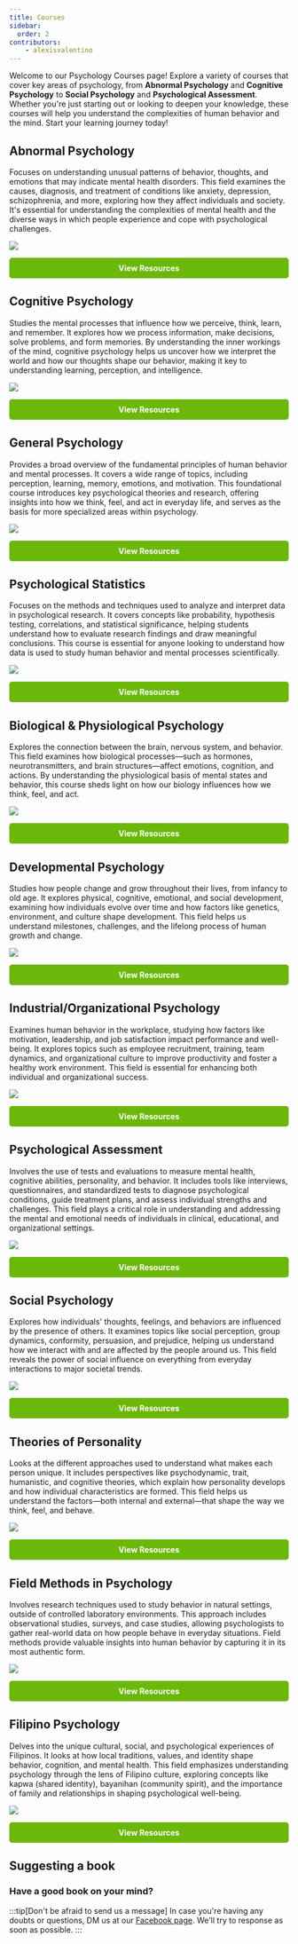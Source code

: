 ```yaml
---
title: Courses
sidebar:
  order: 2
contributors:
    - alexisvalentino
---
```

Welcome to our Psychology Courses page! Explore a variety of courses that cover key areas of psychology, from **Abnormal Psychology** and **Cognitive Psychology** to **Social Psychology** and **Psychological Assessment**. Whether you're just starting out or looking to deepen your knowledge, these courses will help you understand the complexities of human behavior and the mind. Start your learning journey today!

## Abnormal Psychology

Focuses on understanding unusual patterns of behavior, thoughts, and emotions that may indicate mental health disorders. This field examines the causes, diagnosis, and treatment of conditions like anxiety, depression, schizophrenia, and more, exploring how they affect individuals and society. It's essential for understanding the complexities of mental health and the diverse ways in which people experience and cope with psychological challenges.

![](@images/submitting-report/1.png)

<div style="text-align: center;">
  <a href="https://drive.google.com/drive/folders/1Sij4BbE4uSAmOgK5Qg7F3yJ5m8yub7UK?usp=drive_link" style="display: block; padding: 10px 20px; background-color: #6cb80a; color: white; text-decoration: none; border-radius: 5px; font-weight: bold;">View Resources</a>
</div>

## Cognitive Psychology

Studies the mental processes that influence how we perceive, think, learn, and remember. It explores how we process information, make decisions, solve problems, and form memories. By understanding the inner workings of the mind, cognitive psychology helps us uncover how we interpret the world and how our thoughts shape our behavior, making it key to understanding learning, perception, and intelligence.

![](@images/submitting-report/2.png)

<div style="text-align: center;">
  <a href="https://drive.google.com/drive/folders/1EHBsv7fGMzFasAsooCk6IU6AL1HABE2t?usp=drive_link" style="display: block; padding: 10px 20px; background-color: #6cb80a; color: white; text-decoration: none; border-radius: 5px; font-weight: bold;">View Resources</a>
</div>

## General Psychology

Provides a broad overview of the fundamental principles of human behavior and mental processes. It covers a wide range of topics, including perception, learning, memory, emotions, and motivation. This foundational course introduces key psychological theories and research, offering insights into how we think, feel, and act in everyday life, and serves as the basis for more specialized areas within psychology.

![](@images/submitting-report/3.png)

<div style="text-align: center;">
  <a href="https://drive.google.com/drive/folders/1c6CdE8fsHcrYeoquvs7VzuHnHLP70obW?usp=drive_link" style="display: block; padding: 10px 20px; background-color: #6cb80a; color: white; text-decoration: none; border-radius: 5px; font-weight: bold;">View Resources</a>
</div>

## Psychological Statistics

Focuses on the methods and techniques used to analyze and interpret data in psychological research. It covers concepts like probability, hypothesis testing, correlations, and statistical significance, helping students understand how to evaluate research findings and draw meaningful conclusions. This course is essential for anyone looking to understand how data is used to study human behavior and mental processes scientifically.

![](@images/submitting-report/4.png)

<div style="text-align: center;">
  <a href="https://drive.google.com/drive/folders/1Op-1WJt2tUh5frVQjQHDjs6D4iCP0-y7?usp=drive_link" style="display: block; padding: 10px 20px; background-color: #6cb80a; color: white; text-decoration: none; border-radius: 5px; font-weight: bold;">View Resources</a>
</div>

## Biological & Physiological Psychology

Explores the connection between the brain, nervous system, and behavior. This field examines how biological processes—such as hormones, neurotransmitters, and brain structures—affect emotions, cognition, and actions. By understanding the physiological basis of mental states and behavior, this course sheds light on how our biology influences how we think, feel, and act.

![](@images/submitting-report/5.png)

<div style="text-align: center;">
  <a href="https://drive.google.com/drive/folders/1Y3SDdM3ZfmY7A130nfbWMp-uNPgsvLQS?usp=drive_link" style="display: block; padding: 10px 20px; background-color: #6cb80a; color: white; text-decoration: none; border-radius: 5px; font-weight: bold;">View Resources</a>
</div>

## Developmental Psychology

Studies how people change and grow throughout their lives, from infancy to old age. It explores physical, cognitive, emotional, and social development, examining how individuals evolve over time and how factors like genetics, environment, and culture shape development. This field helps us understand milestones, challenges, and the lifelong process of human growth and change.

![](@images/submitting-report/6.png)

<div style="text-align: center;">
  <a href="https://drive.google.com/drive/folders/1V6lmegqdxEWpaltEEXsyafMtMCDJFM1m?usp=drive_link" style="display: block; padding: 10px 20px; background-color: #6cb80a; color: white; text-decoration: none; border-radius: 5px; font-weight: bold;">View Resources</a>
</div>

## Industrial/Organizational Psychology

Examines human behavior in the workplace, studying how factors like motivation, leadership, and job satisfaction impact performance and well-being. It explores topics such as employee recruitment, training, team dynamics, and organizational culture to improve productivity and foster a healthy work environment. This field is essential for enhancing both individual and organizational success.

![](@images/submitting-report/7.png)

<div style="text-align: center;">
  <a href="https://drive.google.com/drive/folders/1GgnxRqxdBKsqQBRgMjkH8NUINHrAx707?usp=drive_link" style="display: block; padding: 10px 20px; background-color: #6cb80a; color: white; text-decoration: none; border-radius: 5px; font-weight: bold;">View Resources</a>
</div>

## Psychological Assessment

Involves the use of tests and evaluations to measure mental health, cognitive abilities, personality, and behavior. It includes tools like interviews, questionnaires, and standardized tests to diagnose psychological conditions, guide treatment plans, and assess individual strengths and challenges. This field plays a critical role in understanding and addressing the mental and emotional needs of individuals in clinical, educational, and organizational settings.

![](@images/submitting-report/8.png)

<div style="text-align: center;">
  <a href="https://drive.google.com/drive/folders/1R398Adt3Cdbiv8_vP1erWZFTsZ1C7mhP?usp=drive_link" style="display: block; padding: 10px 20px; background-color: #6cb80a; color: white; text-decoration: none; border-radius: 5px; font-weight: bold;">View Resources</a>
</div>

## Social Psychology

Explores how individuals' thoughts, feelings, and behaviors are influenced by the presence of others. It examines topics like social perception, group dynamics, conformity, persuasion, and prejudice, helping us understand how we interact with and are affected by the people around us. This field reveals the power of social influence on everything from everyday interactions to major societal trends.

![](@images/submitting-report/9.png)

<div style="text-align: center;">
  <a href="https://drive.google.com/drive/folders/1mb3uEimYZiBuhAt8luMh02hdOSFmOTWJ?usp=drive_link" style="display: block; padding: 10px 20px; background-color: #6cb80a; color: white; text-decoration: none; border-radius: 5px; font-weight: bold;">View Resources</a>
</div>

## Theories of Personality

Looks at the different approaches used to understand what makes each person unique. It includes perspectives like psychodynamic, trait, humanistic, and cognitive theories, which explain how personality develops and how individual characteristics are formed. This field helps us understand the factors—both internal and external—that shape the way we think, feel, and behave.

![](@images/submitting-report/10.png)

<div style="text-align: center;">
  <a href="https://drive.google.com/drive/folders/1bY1fMDJnkVp0nDJpVIpr8qZBBUE2vMap?usp=drive_link" style="display: block; padding: 10px 20px; background-color: #6cb80a; color: white; text-decoration: none; border-radius: 5px; font-weight: bold;">View Resources</a>
</div>

## Field Methods in Psychology

Involves research techniques used to study behavior in natural settings, outside of controlled laboratory environments. This approach includes observational studies, surveys, and case studies, allowing psychologists to gather real-world data on how people behave in everyday situations. Field methods provide valuable insights into human behavior by capturing it in its most authentic form.

![](@images/submitting-report/11.png)

<div style="text-align: center;">
  <a href=" https://drive.google.com/drive/folders/1z13aj7_JOYEduKwlf0DDXTc3FNb2WQy_?usp=drive_link" style="display: block; padding: 10px 20px; background-color: #6cb80a; color: white; text-decoration: none; border-radius: 5px; font-weight: bold;">View Resources</a>
</div>

## Filipino Psychology

Delves into the unique cultural, social, and psychological experiences of Filipinos. It looks at how local traditions, values, and identity shape behavior, cognition, and mental health. This field emphasizes understanding psychology through the lens of Filipino culture, exploring concepts like kapwa (shared identity), bayanihan (community spirit), and the importance of family and relationships in shaping psychological well-being.

![](@images/submitting-report/12.png)

<div style="text-align: center;">
  <a href="https://drive.google.com/drive/folders/1oKRZKNhythWJIX34l3eIVrzAwnoT-xt6?usp=drive_link" style="display: block; padding: 10px 20px; background-color: #6cb80a; color: white; text-decoration: none; border-radius: 5px; font-weight: bold;">View Resources</a>
</div>

## Suggesting a book

### Have a good book on your mind?

:::tip[Don't be afraid to send us a message]
In case you're having any doubts or questions, DM us at our [Facebook page](https://www.facebook.com/profile.php?id=61568430635054). We'll try to response as soon as possible.
:::